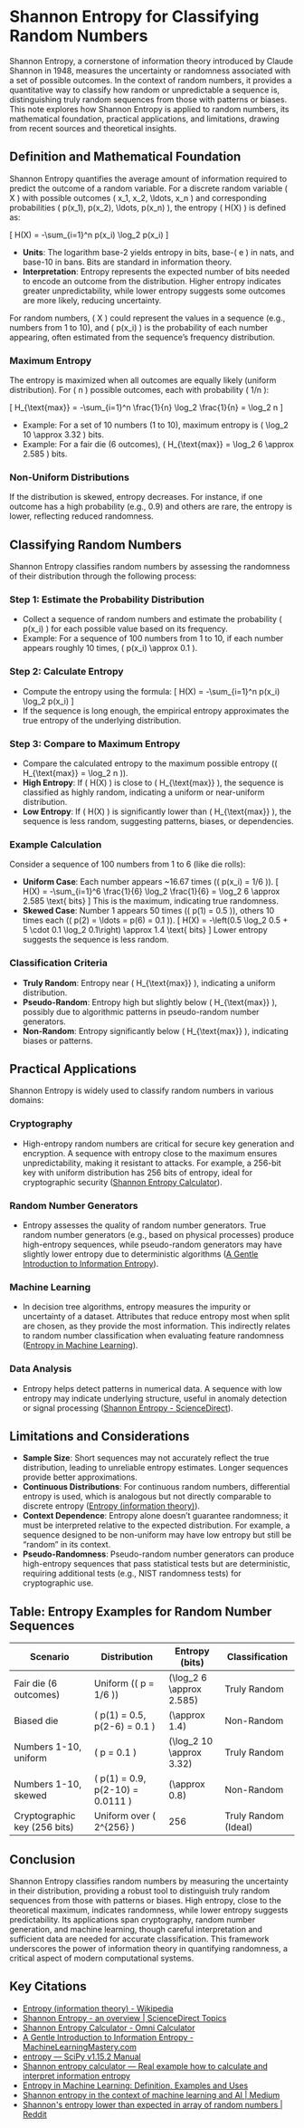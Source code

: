 # Shannon Entropy for Classifying Random Numbers

Shannon Entropy, a cornerstone of information theory introduced by Claude Shannon in 1948, measures the uncertainty or randomness associated with a set of possible outcomes. In the context of random numbers, it provides a quantitative way to classify how random or unpredictable a sequence is, distinguishing truly random sequences from those with patterns or biases. This note explores how Shannon Entropy is applied to random numbers, its mathematical foundation, practical applications, and limitations, drawing from recent sources and theoretical insights.

## Definition and Mathematical Foundation

Shannon Entropy quantifies the average amount of information required to predict the outcome of a random variable. For a discrete random variable \( X \) with possible outcomes \( x_1, x_2, \ldots, x_n \) and corresponding probabilities \( p(x_1), p(x_2), \ldots, p(x_n) \), the entropy \( H(X) \) is defined as:

\[
H(X) = -\sum_{i=1}^n p(x_i) \log_2 p(x_i)
\]

- **Units**: The logarithm base-2 yields entropy in bits, base-\( e \) in nats, and base-10 in bans. Bits are standard in information theory.
- **Interpretation**: Entropy represents the expected number of bits needed to encode an outcome from the distribution. Higher entropy indicates greater unpredictability, while lower entropy suggests some outcomes are more likely, reducing uncertainty.

For random numbers, \( X \) could represent the values in a sequence (e.g., numbers from 1 to 10), and \( p(x_i) \) is the probability of each number appearing, often estimated from the sequence’s frequency distribution.

### Maximum Entropy
The entropy is maximized when all outcomes are equally likely (uniform distribution). For \( n \) possible outcomes, each with probability \( 1/n \):

\[
H_{\text{max}} = -\sum_{i=1}^n \frac{1}{n} \log_2 \frac{1}{n} = \log_2 n
\]

- Example: For a set of 10 numbers (1 to 10), maximum entropy is \( \log_2 10 \approx 3.32 \) bits.
- Example: For a fair die (6 outcomes), \( H_{\text{max}} = \log_2 6 \approx 2.585 \) bits.

### Non-Uniform Distributions
If the distribution is skewed, entropy decreases. For instance, if one outcome has a high probability (e.g., 0.9) and others are rare, the entropy is lower, reflecting reduced randomness.

## Classifying Random Numbers

Shannon Entropy classifies random numbers by assessing the randomness of their distribution through the following process:

### Step 1: Estimate the Probability Distribution
- Collect a sequence of random numbers and estimate the probability \( p(x_i) \) for each possible value based on its frequency.
- Example: For a sequence of 100 numbers from 1 to 10, if each number appears roughly 10 times, \( p(x_i) \approx 0.1 \).

### Step 2: Calculate Entropy
- Compute the entropy using the formula:
  \[
  H(X) = -\sum_{i=1}^n p(x_i) \log_2 p(x_i)
  \]
- If the sequence is long enough, the empirical entropy approximates the true entropy of the underlying distribution.

### Step 3: Compare to Maximum Entropy
- Compare the calculated entropy to the maximum possible entropy (\( H_{\text{max}} = \log_2 n \)).
- **High Entropy**: If \( H(X) \) is close to \( H_{\text{max}} \), the sequence is classified as highly random, indicating a uniform or near-uniform distribution.
- **Low Entropy**: If \( H(X) \) is significantly lower than \( H_{\text{max}} \), the sequence is less random, suggesting patterns, biases, or dependencies.

### Example Calculation
Consider a sequence of 100 numbers from 1 to 6 (like die rolls):
- **Uniform Case**: Each number appears ~16.67 times (\( p(x_i) = 1/6 \)).
  \[
  H(X) = -\sum_{i=1}^6 \frac{1}{6} \log_2 \frac{1}{6} = \log_2 6 \approx 2.585 \text{ bits}
  \]
  This is the maximum, indicating true randomness.
- **Skewed Case**: Number 1 appears 50 times (\( p(1) = 0.5 \)), others 10 times each (\( p(2) = \ldots = p(6) = 0.1 \)).
  \[
  H(X) = -\left(0.5 \log_2 0.5 + 5 \cdot 0.1 \log_2 0.1\right) \approx 1.4 \text{ bits}
  \]
  Lower entropy suggests the sequence is less random.

### Classification Criteria
- **Truly Random**: Entropy near \( H_{\text{max}} \), indicating a uniform distribution.
- **Pseudo-Random**: Entropy high but slightly below \( H_{\text{max}} \), possibly due to algorithmic patterns in pseudo-random number generators.
- **Non-Random**: Entropy significantly below \( H_{\text{max}} \), indicating biases or patterns.

## Practical Applications

Shannon Entropy is widely used to classify random numbers in various domains:

### Cryptography
- High-entropy random numbers are critical for secure key generation and encryption. A sequence with entropy close to the maximum ensures unpredictability, making it resistant to attacks. For example, a 256-bit key with uniform distribution has 256 bits of entropy, ideal for cryptographic security ([Shannon Entropy Calculator](https://www.omnicalculator.com/statistics/shannon-entropy)).

### Random Number Generators
- Entropy assesses the quality of random number generators. True random number generators (e.g., based on physical processes) produce high-entropy sequences, while pseudo-random generators may have slightly lower entropy due to deterministic algorithms ([A Gentle Introduction to Information Entropy](https://machinelearningmastery.com/what-is-information-entropy/)).

### Machine Learning
- In decision tree algorithms, entropy measures the impurity or uncertainty of a dataset. Attributes that reduce entropy most when split are chosen, as they provide the most information. This indirectly relates to random number classification when evaluating feature randomness ([Entropy in Machine Learning](https://www.analyticsvidhya.com/blog/2020/11/entropy-a-key-concept-for-all-data-science-beginners/)).

### Data Analysis
- Entropy helps detect patterns in numerical data. A sequence with low entropy may indicate underlying structure, useful in anomaly detection or signal processing ([Shannon Entropy - ScienceDirect](https://www.sciencedirect.com/topics/engineering/shannon-entropy)).

## Limitations and Considerations

- **Sample Size**: Short sequences may not accurately reflect the true distribution, leading to unreliable entropy estimates. Longer sequences provide better approximations.
- **Continuous Distributions**: For continuous random numbers, differential entropy is used, which is analogous but not directly comparable to discrete entropy ([Entropy (information theory)](https://en.wikipedia.org/wiki/Entropy_%28information_theory%29)).
- **Context Dependence**: Entropy alone doesn’t guarantee randomness; it must be interpreted relative to the expected distribution. For example, a sequence designed to be non-uniform may have low entropy but still be “random” in its context.
- **Pseudo-Randomness**: Pseudo-random number generators can produce high-entropy sequences that pass statistical tests but are deterministic, requiring additional tests (e.g., NIST randomness tests) for cryptographic use.

## Table: Entropy Examples for Random Number Sequences

| **Scenario**                     | **Distribution**                              | **Entropy (bits)** | **Classification**       |
|----------------------------------|----------------------------------------------|--------------------|--------------------------|
| Fair die (6 outcomes)            | Uniform (\( p = 1/6 \))                      | \(\log_2 6 \approx 2.585\) | Truly Random             |
| Biased die                       | \( p(1) = 0.5, p(2-6) = 0.1 \)              | \(\approx 1.4\)    | Non-Random               |
| Numbers 1-10, uniform            | \( p = 0.1 \)                                | \(\log_2 10 \approx 3.32\) | Truly Random             |
| Numbers 1-10, skewed             | \( p(1) = 0.9, p(2-10) = 0.0111 \)          | \(\approx 0.8\)    | Non-Random               |
| Cryptographic key (256 bits)     | Uniform over \( 2^{256} \)                    | 256                | Truly Random (Ideal)     |

## Conclusion
Shannon Entropy classifies random numbers by measuring the uncertainty in their distribution, providing a robust tool to distinguish truly random sequences from those with patterns or biases. High entropy, close to the theoretical maximum, indicates randomness, while lower entropy suggests predictability. Its applications span cryptography, random number generation, and machine learning, though careful interpretation and sufficient data are needed for accurate classification. This framework underscores the power of information theory in quantifying randomness, a critical aspect of modern computational systems.

## Key Citations
- [Entropy (information theory) - Wikipedia](https://en.wikipedia.org/wiki/Entropy_%28information_theory%29)
- [Shannon Entropy - an overview | ScienceDirect Topics](https://www.sciencedirect.com/topics/engineering/shannon-entropy)
- [Shannon Entropy Calculator - Omni Calculator](https://www.omnicalculator.com/statistics/shannon-entropy)
- [A Gentle Introduction to Information Entropy - MachineLearningMastery.com](https://machinelearningmastery.com/what-is-information-entropy/)
- [entropy — SciPy v1.15.2 Manual](https://docs.scipy.org/doc/scipy/reference/generated/scipy.stats.entropy.html)
- [Shannon entropy calculator — Real example how to calculate and interpret information entropy](https://www.shannonentropy.netmark.pl/)
- [Entropy in Machine Learning: Definition, Examples and Uses](https://www.analyticsvidhya.com/blog/2020/11/entropy-a-key-concept-for-all-data-science-beginners/)
- [Shannon entropy in the context of machine learning and AI | Medium](https://medium.com/swlh/shannon-entropy-in-the-context-of-machine-learning-and-ai-24aee2709e32)
- [Shannon's entropy lower than expected in array of random numbers | Reddit](https://www.reddit.com/r/askmath/comments/tgwluo/shannons_entropy_lower_than_expected_in_array_of/)